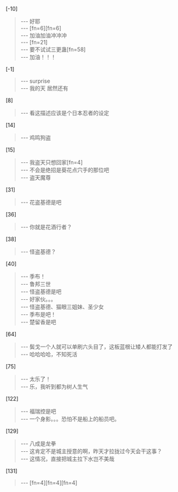 
[-10] 
>--- 好耶<br>
>--- [fn=6][fn=6]<br>
>--- 加油加油冲冲冲<br>
>--- [fn=21]<br>
>--- 要不试试三更蛊[fn=58]<br>
>--- 加油！！！<br>

[-1] 
>--- surprise<br>
>--- 我的天 居然还有<br>

[8] 
>--- 看这描述应该是个日本忍者的设定<br>

[14] 
>--- 鸡鸣狗盗<br>

[15] 
>--- 我盗天只想回家[fn=4]<br>
>--- 不会是绝招是葵花点穴手的那位吧<br>
>--- 盗天魔尊<br>

[31] 
>--- 花盗基德是吧<br>

[36] 
>--- 你就是花酒行者？<br>

[38] 
>--- 怪盗基德？<br>

[40] 
>--- 季布！<br>
>--- 鲁邦三世<br>
>--- 怪盗基德是吧<br>
>--- 好家伙。。。<br>
>--- 怪盗基德、猫眼三姐妹、圣少女<br>
>--- 季布是吧！<br>
>--- 楚留香是吧<br>

[64] 
>--- 鬓戈一个人就可以单刷六头目了，这板蓝根让矮人都能打发了<br>
>--- 哈哈哈哈，不知死活<br>

[75] 
>--- 太乐了！<br>
>--- 乐，我听到都为树人生气<br>

[122] 
>--- 福瑞控是吧<br>
>--- 一个身影。。。恐怕不是船上的船员吧。<br>

[129] 
>--- 八成是龙拳<br>
>--- 这肯定不是城主授意的啊，昨天才拉拢过今天会干这事？<br>
>--- 这情况，直接把城主拉下水岂不美哉<br>

[131] 
>--- [fn=4][fn=4][fn=4]<br>
